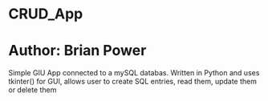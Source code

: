 # CRUD_App
# Author: Brian Power
Simple GIU App connected to a mySQL databas. Written in Python and uses tkinter() for GUI, allows user to create SQL entries, read them, update them or delete them
